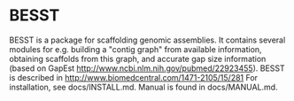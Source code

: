BESST
========

BESST is a package for scaffolding genomic assemblies. It contains several modules for e.g. building a "contig graph" from available information, obtaining scaffolds from this graph, and accurate gap size information (based on GapEst http://www.ncbi.nlm.nih.gov/pubmed/22923455). BESST is described in http://www.biomedcentral.com/1471-2105/15/281 For installation, see docs/INSTALL.md. Manual is found in docs/MANUAL.md.



